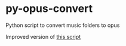 # py-opus-convert
Python script to convert music folders to opus

Improved version of [this script](https://github.com/LouisH-760/opus-conv)

